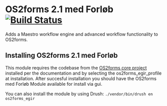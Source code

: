 # OS2forms 2.1 med Forløb [![Build Status](https://travis-ci.com/OS2Forms/os2forms_egir.svg?branch=develop)](https://travis-ci.org/OS2Forms/os2forms_egir)
Adds a Maestro workflow engine and advanced workflow functionality to OS2forms.

## Installing OS2forms 2.1 med Forløb
This module requires the codebase from the [OS2forms core project](https://github.com/OS2Forms/os2forms8) installed per the documentation and by selecting the os2forms_egir_profile at installation. After succesful installation you should have the OS2forms med Forløb Module available for install via gui.

You can also install the module by using Drush:
    ```
    ./vendor/bin/drush en os2forms_egir
    ```
